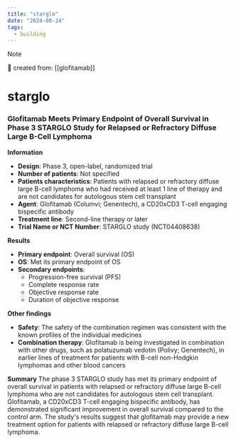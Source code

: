 ```yaml
---
title: "starglo"
date: "2024-08-24"
tags:
  - building
---
```


> [!NOTE]
> 🌱 created from: [[glofitamab]]

# starglo

### Glofitamab Meets Primary Endpoint of Overall Survival in Phase 3 STARGLO Study for Relapsed or Refractory Diffuse Large B-Cell Lymphoma

**Information**

- **Design**: Phase 3, open-label, randomized trial
- **Number of patients**: Not specified
- **Patients characteristics**: Patients with relapsed or refractory diffuse large B-cell lymphoma who had received at least 1 line of therapy and are not candidates for autologous stem cell transplant
- **Agent**: Glofitamab (Columvi; Genentech), a CD20xCD3 T-cell engaging bispecific antibody
- **Treatment line**: Second-line therapy or later
- **Trial Name or NCT Number**: STARGLO study (NCT04408638)

**Results**

- **Primary endpoint**: Overall survival (OS)
- **OS**: Met its primary endpoint of OS
- **Secondary endpoints**:
  - Progression-free survival (PFS)
  - Complete response rate
  - Objective response rate
  - Duration of objective response

**Other findings**

- **Safety**: The safety of the combination regimen was consistent with the known profiles of the individual medicines
- **Combination therapy**: Glofitamab is being investigated in combination with other drugs, such as polatuzumab vedotin (Polivy; Genentech), in earlier lines of treatment for patients with B-cell non-Hodgkin lymphomas and other blood cancers

**Summary**
The phase 3 STARGLO study has met its primary endpoint of overall survival in patients with relapsed or refractory diffuse large B-cell lymphoma who are not candidates for autologous stem cell transplant. Glofitamab, a CD20xCD3 T-cell engaging bispecific antibody, has demonstrated significant improvement in overall survival compared to the control arm. The study's results suggest that glofitamab may provide a new treatment option for patients with relapsed or refractory diffuse large B-cell lymphoma.
